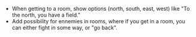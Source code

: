* When getting to a room, show options (north, south, east, west) like "To the north, you have a field."
* Add possibility for ennemies in rooms, where if you get in a room, you can either fight in some way, or "go back".
